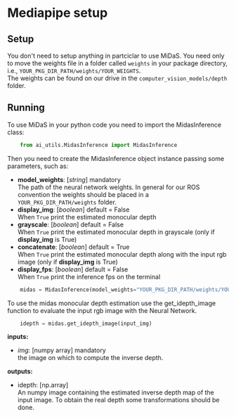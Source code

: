 
# Mediapipe setup

## Setup
You don't need to setup anything in partciclar to use MiDaS. You need only to move the weights file in a folder called
```weights``` in your package directory, i.e., ```YOUR_PKG_DIR_PATH/weights/YOUR_WEIGHTS```. \
The weights can be found on our drive in the ```computer_vision_models/depth``` folder.

## Running
To use MiDaS in your python code you need to import the MidasInference class:
``` python
    from ai_utils.MidasInference import MidasInference
```
Then you need to create the MidasInference object instance passing some parameters, such as:
- **model_weights**: [_string_] mandatory\
The path of the neural network weights. In general for our ROS convention the weights should be placed in a ```YOUR_PKG_DIR_PATH/weights``` folder.
- **display_img**: [_boolean_] default = False\
When ```True``` print the estimated monocular depth
- **grayscale**: [_boolean_] default = False\
When ```True``` print the estimated monocular depth in grayscale (only if **display_img** is True)
- **concatenate**: [_boolean_] default = True\
When ```True``` print the estimated monocular depth along with the input rgb image (only if **display_img** is True)
- **display_fps**: [_boolean_] default = False\
When ```True``` print the inference fps on the terminal

``` python
    midas = MidasInference(model_weights="YOUR_PKG_DIR_PATH/weights/YOUR_WEIGHTS.pt", display_img=True)
```
To use the midas monocular depth estimation use the get_idepth_image function to evaluate the input rgb image with the Neural Network.
``` python
    idepth = midas.get_idepth_image(input_img)
```

**inputs:**

- _img_: [numpy array] mandatory\
the image on which to compute the inverse depth.

**outputs:**
- idepth: [np.array] \
An numpy image containing the estimated inverse depth map of the input image. To obtain the real depth some transformations should be done. 